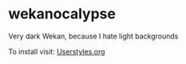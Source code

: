 # wekanocalypse
Very dark Wekan, because I hate light backgrounds

To install visit: [Userstyles.org](https://userstyles.org/styles/148526/wekanocalypse)
